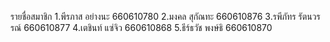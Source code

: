 รายชื่อสมาชิก
1.พีรภาส อย่างนะ 660610780
2.มงคล สุกัณทะ 660610876
3.รพีภัทร รัตนวรรณ์ 660610877
4.เตชินท์ แซ่จิว 660610868
5.ธีร์ธวัช พงษ์ธิ 660610870
